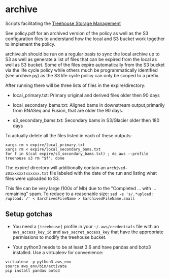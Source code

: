 # archive
Scripts facilitating the [Treehouse Storage Management](https://docs.google.com/document/d/1otNDUQIGOY4zqPBAp4OzUnhXAmt1FHrJjqjA2jsUBrI/edit?usp=sharing)

See policy.pdf for an archived version of the policy as well as the S3 configuration files to understand how the local and S3 bucket work together to implement the policy.

archive.sh should be run on a regular basis to sync the local archive up to S3 as well as generate a list of files that can be expired from the local as well as S3 bucket. Some of the files expire automatically from the S3 bucket via the life cycle policy while others much be programmatically identified (see archive.py) as the S3 life cycle policy can only be scoped to a prefix.

After running there will be three lists of files in the expire/directory:

* local_primary.txt: Primary original and derived files older then 90 days

* local_secondary_bams.txt: Aligned bams in downstream output,primarily from RNASeq and Fusion, that are older the 90 days.

* s3_secondary_bams.txt: Secondary bams in S3/Glacier older then 180 days

To actually delete all the files listed in each of these outputs:

```
xargs rm < expire/local_primary.txt
xargs rm < expire/local_secondary_bams.txt
for f in $(cat expire/s3_secondary_bams.txt) ; do aws --profile treehouse s3 rm "$f"; done
```

The expire/ directory will additionally contain an `archived-201xxxxxTxxxxxx.txt` file labeled with the date of the run and listing what files were uploaded to S3.

This file can be very large (100s of Mb) due to the "Completed ... with ... remaining" spam. To reduce to a reasonable size:
`sed -e 's/.*upload: /upload: /' < $archivedFileName > $archivedFileName.small`

## Setup gotchas

- You need a `[treehouse]` profile in your `~/.aws/credentials` file with an `aws_access_key_id` and `aws_secret_access_key`
that have the appropriate permissions to modify the treehouse bucket.

- Your python3 needs to be at least 3.6 and have pandas and boto3 installed. Use a virtualenv for convenience:
```
virtualenv -p python3 aws_env
source aws_env/bin/activate
pip install pandas boto3
```

